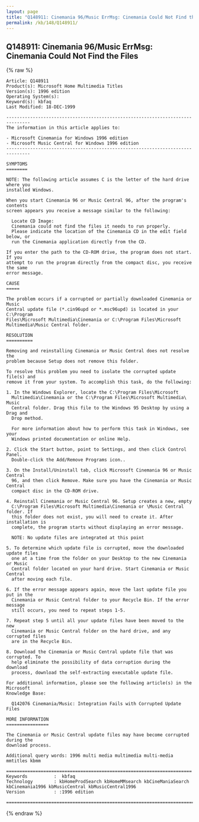 ```yaml
---
layout: page
title: "Q148911: Cinemania 96/Music ErrMsg: Cinemania Could Not Find the Files"
permalink: /kb/148/Q148911/
---
```


## Q148911: Cinemania 96/Music ErrMsg: Cinemania Could Not Find the Files

{% raw %}

	Article: Q148911
	Product(s): Microsoft Home Multimedia Titles
	Version(s): 1996 edition
	Operating System(s): 
	Keyword(s): kbfaq
	Last Modified: 18-DEC-1999
	
	-------------------------------------------------------------------------------
	The information in this article applies to:
	
	- Microsoft Cinemania for Windows 1996 edition 
	- Microsoft Music Central for Windows 1996 edition 
	-------------------------------------------------------------------------------
	
	SYMPTOMS
	========
	
	NOTE: The following article assumes C is the letter of the hard drive where you
	installed Windows.
	
	When you start Cinemania 96 or Music Central 96, after the program's contents
	screen appears you receive a message similar to the following:
	
	  Locate CD Image:
	  Cinemania could not find the files it needs to run properly.
	  Please indicate the location of the Cinemania CD in the edit field below, or
	  run the Cinemania application directly from the CD.
	
	If you enter the path to the CD-ROM drive, the program does not start. If you
	attempt to run the program directly from the compact disc, you receive the same
	error message.
	
	CAUSE
	=====
	
	The problem occurs if a corrupted or partially downloaded Cinemania or Music
	Central update file (*.cin96upd or *.msc96upd) is located in your C:\Program
	Files\Microsoft Multimedia\Cinemania or C:\Program Files\Microsoft
	Multimedia\Music Central folder.
	
	RESOLUTION
	==========
	
	Removing and reinstalling Cinemania or Music Central does not resolve the
	problem because Setup does not remove this folder.
	
	To resolve this problem you need to isolate the corrupted update file(s) and
	remove it from your system. To accomplish this task, do the following:
	
	1. In the Windows Explorer, locate the C:\Program Files\Microsoft
	  Multimedia\Cinemania or the C:\Program Files\Microsoft Multimedia\ Music
	  Central folder. Drag this file to the Windows 95 Desktop by using a Drag and
	  Drop method.
	
	  For more information about how to perform this task in Windows, see your
	  Windows printed documentation or online Help.
	
	2. Click the Start button, point to Settings, and then click Control Panel.
	  Double-click the Add/Remove Programs icon..
	
	3. On the Install/Uninstall tab, click Microsoft Cinemania 96 or Music Central
	  96, and then click Remove. Make sure you have the Cinemania or Music Central
	  compact disc in the CD-ROM drive.
	
	4. Reinstall Cinemania or Music Central 96. Setup creates a new, empty
	  C:\Program Files\Microsoft Multimedia\Cinemania or \Music Central folder. If
	  this folder does not exist, you will need to create it. After installation is
	  complete, the program starts without displaying an error message.
	
	  NOTE: No update files are integrated at this point
	
	5. To determine which update file is corrupted, move the downloaded update files
	  one at a time from the folder on your Desktop to the new Cinemania or Music
	  Central folder located on your hard drive. Start Cinemania or Music Central
	  after moving each file.
	
	6. If the error message appears again, move the last update file you put in the
	  Cinemania or Music Central folder to your Recycle Bin. If the error message
	  still occurs, you need to repeat steps 1-5.
	
	7. Repeat step 5 until all your update files have been moved to the new
	  Cinemania or Music Central folder on the hard drive, and any corrupted files
	  are in the Recycle Bin.
	
	8. Download the Cinemania or Music Central update file that was corrupted. To
	  help eliminate the possibility of data corruption during the download
	  process, download the self-extracting executable update file.
	
	For additional information, please see the following article(s) in the Microsoft
	Knowledge Base:
	
	  Q142076 Cinemania/Music: Integration Fails with Corrupted Update Files
	
	MORE INFORMATION
	================
	
	The Cinemania or Music Central update files may have become corrupted during the
	download process.
	
	Additional query words: 1996 multi media multimedia multi-media mmtitles kbmm
	
	======================================================================
	Keywords          :  kbfaq
	Technology        : kbHomeProdSearch kbHomeMMsearch kbCineManiaSearch kbCinemania1996 kbMusicCentral kbMusicCentral1996
	Version           : :1996 edition
	
	=============================================================================
	

{% endraw %}
